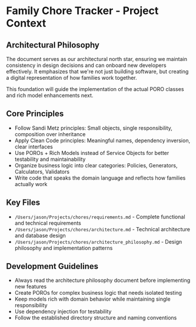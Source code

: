 # Family Chore Tracker - Project Context

## Architectural Philosophy

The document serves as our architectural north star, ensuring we maintain consistency in design decisions and can onboard new developers effectively. It emphasizes that we're not just building software, but creating a digital representation of how families work together.

This foundation will guide the implementation of the actual PORO classes and rich model enhancements next.

## Core Principles

- Follow Sandi Metz principles: Small objects, single responsibility, composition over inheritance
- Apply Clean Code principles: Meaningful names, dependency inversion, clear interfaces
- Use POROs + Rich Models instead of Service Objects for better testability and maintainability
- Organize business logic into clear categories: Policies, Generators, Calculators, Validators
- Write code that speaks the domain language and reflects how families actually work

## Key Files

- `/Users/jason/Projects/chores/requirements.md` - Complete functional and technical requirements
- `/Users/jason/Projects/chores/architecture.md` - Technical architecture and database design
- `/Users/jason/Projects/chores/architecture_philosophy.md` - Design philosophy and implementation patterns

## Development Guidelines

- Always read the architecture philosophy document before implementing new features
- Create POROs for complex business logic that needs isolated testing
- Keep models rich with domain behavior while maintaining single responsibility
- Use dependency injection for testability
- Follow the established directory structure and naming conventions